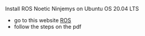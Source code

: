  Install ROS Noetic Ninjemys on Ubuntu OS 20.04 LTS
- go to this website [ROS](https://www.ros.org/)
- follow the steps on the pdf
